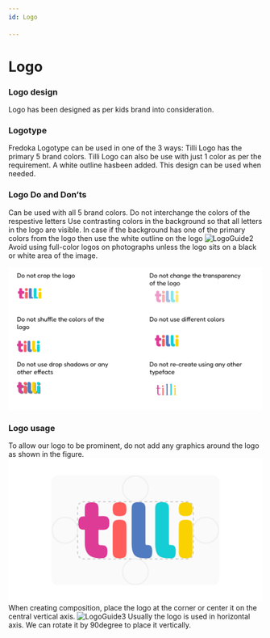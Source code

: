 ```yaml
---
id: Logo

---
```


# Logo

### Logo design

Logo has been designed as per kids brand into consideration.
  
  
### Logotype
Fredoka
Logotype can be used in one of the 3 ways:
Tilli Logo has the primary 5 brand colors.
Tilli Logo can also be use with just 1 color as per the requirement.
A white outline hasbeen added. This design can be used when needed. 


### Logo Do and Don’ts
Can be used with all 5 brand colors. Do not interchange the colors of the respestive letters
Use contrasting colors in the background so that all letters in the logo are visible.
In case if the background has one of the primary colors from the logo then use the white outline on the logo
![LogoGuide2](./images/LogoGuide2.png "LogoGuide2")
Avoid using full-color logos on photographs unless the logo sits on a black or white area of the image.

![LogoGuide4](./images/LogoGuide4.png "LogoGuide4")


### Logo usage
To allow our logo to be prominent, do not add any graphics around the logo as shown in the figure.
 ![LogoGuide1](./images/LogoGuide1.png "LogoGuide1")
When creating composition, place the logo at the corner or center it on the central vertical axis.
![LogoGuide3](./images/LogoGuide3.png "LogoGuide3")
Usually the logo is used in horizontal axis. We can rotate it by 90degree to place it vertically.
